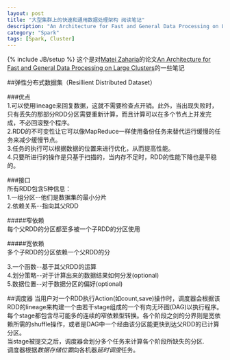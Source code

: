```yaml
---
layout: post
title: "大型集群上的快速和通用数据处理架构 阅读笔记"
description: "An Architecture for Fast and General Data Processing on Large Clusters"
category: "Spark"
tags: [Spark, Cluster]
---
```

{% include JB/setup %}
这个是对[Matei Zaharia](https://twitter.com/matei_zaharia)的论文[An Architecture for Fast and General Data Processing on Large Clusters](http://www.eecs.berkeley.edu/Pubs/TechRpts/2014/EECS-2014-12.pdf)的一些笔记

##弹性分布式数据集（Resillient Distributed Dataset）

###优点    
1.可以使用lineage来回复数据，这就不需要检查点开销。此外，当出现失败时，只有丢失的那部分RDD分区需要重新计算，而且计算可以在多个节点上并发完成，不必回滚整个程序。    
2.RDD的不可变性让它可以像MapReduce一样使用备份任务来替代运行缓慢的任务来减少缓慢节点。    
3.任务的执行可以根据数据的位置来进行优化，从而提高性能。    
4.只要所进行的操作是只基于扫描的，当内存不足时，RDD的性能下降也是平稳的。    

###接口    
所有RDD包含5种信息：    
1.一组分区--他们是数据集的最小分片    
2.依赖关系--指向其父RDD    

#####窄依赖    
每个父RDD的分区都至多被一个子RDD的分区使用

#####宽依赖    
多个子RDD的分区依赖一个父RDD的分

3.一个函数--基于其父RDD的运算    
4.划分策略--对于计算出来的数据结果如何分发(optional)    
5.数据位置--对于数据分区的偏好(optional)    

##调度器
当用户对一个RDD执行Action(如count,save)操作时，调度器会根据该RDD的lineage来构建一个由若干stage组成的一个有向无环图(DAG)以执行程序。
每个stage都包含尽可能多的连续的窄依赖型转换。各个阶段之剑的分界则是宽依赖所需的shuffle操作，或者是DAG中一个经由该分区能更快到达父RDD的已计算分区。    
当stage被提交之后，调度器会划分多个任务来计算各个阶段所缺失的分区.    
调度器根据*数据存储位置*向各机器*延时调度*任务。
